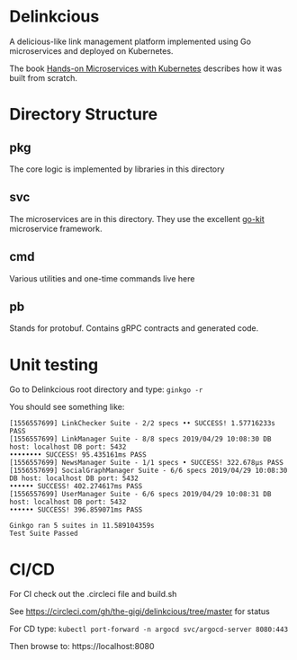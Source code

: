 # Delinkcious

A delicious-like link management platform implemented using Go microservices and deployed on Kubernetes.

The book [Hands-on Microservices with Kubernetes](https://www.amazon.com/Hands-Microservices-Kubernetes-scalable-microservices/dp/1789805465) describes how it was built from scratch.

# Directory Structure

## pkg
The core logic is implemented by libraries in this directory

## svc

The microservices are in this directory. They use the excellent [go-kit](https://gokit.io) microservice framework.

## cmd

Various utilities and one-time commands live here

## pb

Stands for protobuf. Contains gRPC contracts and generated code.


# Unit testing

Go to Delinkcious root directory and type: `ginkgo -r`

You should see something like:

```
[1556557699] LinkChecker Suite - 2/2 specs •• SUCCESS! 1.57716233s PASS
[1556557699] LinkManager Suite - 8/8 specs 2019/04/29 10:08:30 DB host: localhost DB port: 5432
•••••••• SUCCESS! 95.435161ms PASS
[1556557699] NewsManager Suite - 1/1 specs • SUCCESS! 322.678µs PASS
[1556557699] SocialGraphManager Suite - 6/6 specs 2019/04/29 10:08:30 DB host: localhost DB port: 5432
•••••• SUCCESS! 402.274617ms PASS
[1556557699] UserManager Suite - 6/6 specs 2019/04/29 10:08:31 DB host: localhost DB port: 5432
•••••• SUCCESS! 396.859071ms PASS

Ginkgo ran 5 suites in 11.589104359s
Test Suite Passed
```

# CI/CD

For CI check out the .circleci file and build.sh

See https://circleci.com/gh/the-gigi/delinkcious/tree/master for status

For CD type: `kubectl port-forward -n argocd svc/argocd-server 8080:443`

Then browse to: https://localhost:8080
